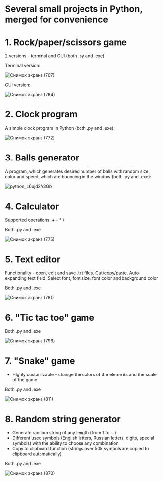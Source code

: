 # Several small projects in Python, merged for convenience

# 1. Rock/paper/scissors game

2 versions - terminal and GUI (both .py and .exe)

Terminal version:

![Снимок экрана (707)](https://user-images.githubusercontent.com/43440389/132217752-6f63a7bb-a0d8-4ab1-bae1-002b40b52ac4.png)

GUI version:

![Снимок экрана (784)](https://user-images.githubusercontent.com/43440389/133589573-0c72cf63-016f-490d-a9b5-d571b343b631.png)

# 2. Clock program

A simple clock program in Python (both .py and .exe):

![Снимок экрана (772)](https://user-images.githubusercontent.com/43440389/133209506-248e9824-10d3-43a5-b41f-1f3fcc92974b.png)

# 3. Balls generator

A program, which generates desired number of balls with random size, color and speed, which are bouncing in the window (both .py and .exe):

![python_L6ujd2A3Gb](https://user-images.githubusercontent.com/43440389/133209841-c6abf339-1374-4999-949d-0d793b8afd61.png)

# 4. Calculator

Supported operations: + - * /

Both .py and .exe

![Снимок экрана (775)](https://user-images.githubusercontent.com/43440389/133270959-94823894-326b-465e-9a30-7e91515019c6.png)

# 5. Text editor

Functionality - open, edit and save .txt files. Cut/copy/paste. Auto-expanding text field. Select font, font size, font color and background color

Both .py and .exe

![Снимок экрана (781)](https://user-images.githubusercontent.com/43440389/133431158-f1e56ebf-5e05-47da-83c1-519000eca08c.png)

# 6. "Tic tac toe" game

Both .py and .exe

![Снимок экрана (796)](https://user-images.githubusercontent.com/43440389/133636843-56dd3daa-eaad-4326-931f-98b40de61f4e.png)

# 7. "Snake" game

- Highly customizable - change the colors of the elements and the scale of the game

Both .py and .exe

![Снимок экрана (811)](https://user-images.githubusercontent.com/43440389/133792584-90bb2921-a553-4529-ac53-1738eed1661f.png)

# 8. Random string generator

- Generate random string of any length (from 1 to ...)
- Different used symbols (English letters, Russian letters, digits, special symbols) with the ability to choose any combination
- Copy to clipboard function (strings over 50k symbols are copied to clipboard automatically)

Both .py and .exe

![Снимок экрана (870)](https://user-images.githubusercontent.com/43440389/134009095-c9866711-08ac-4613-ac35-5e78f7d0e4de.png)

